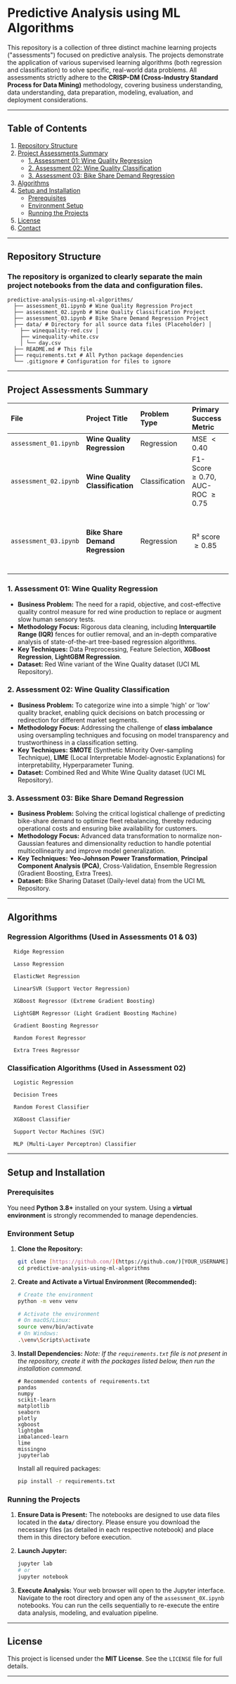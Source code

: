 # Predictive Analysis using ML Algorithms

This repository is a collection of three distinct machine learning projects ("assessments") focused on predictive analysis. The projects demonstrate the application of various supervised learning algorithms (both regression and classification) to solve specific, real-world data problems. All assessments strictly adhere to the **CRISP-DM (Cross-Industry Standard Process for Data Mining)** methodology, covering business understanding, data understanding, data preparation, modeling, evaluation, and deployment considerations.

---

## Table of Contents

1.  [Repository Structure](#-repository-structure)
2.  [Project Assessments Summary](#-project-assessments-summary)
    * [1. Assessment 01: Wine Quality Regression](#1-assessment-01-wine-quality-regression)
    * [2. Assessment 02: Wine Quality Classification](#2-assessment-02-wine-quality-classification)
    * [3. Assessment 03: Bike Share Demand Regression](#3-assessment-03-bike-share-demand-regression)
3. [Algorithms](#-algorithms)
4.  [Setup and Installation](#-setup-and-installation)
    * [Prerequisites](#prerequisites)
    * [Environment Setup](#environment-setup)
    * [Running the Projects](#running-the-projects)
5.  [License](#-license)
6.  [Contact](#-contact)

---

## Repository Structure

### The repository is organized to clearly separate the main project notebooks from the data and configuration files.
    predictive-analysis-using-ml-algorithms/ 
      ├── assessment_01.ipynb # Wine Quality Regression Project 
      ├── assessment_02.ipynb # Wine Quality Classification Project 
      ├── assessment_03.ipynb # Bike Share Demand Regression Project 
      ├── data/ # Directory for all source data files (Placeholder) │ 
        ├── winequality-red.csv │ 
        ├── winequality-white.csv 
        │ └── day.csv 
      ├── README.md # This file 
      ├── requirements.txt # All Python package dependencies 
      └── .gitignore # Configuration for files to ignore

---

## Project Assessments Summary

| File | Project Title | Problem Type | Primary Success Metric | Champion Models Explored |
| :--- | :--- | :--- | :--- | :--- |
| `assessment_01.ipynb` | **Wine Quality Regression** | Regression | MSE $< 0.40$ | XGBoost, LightGBM |
| `assessment_02.ipynb` | **Wine Quality Classification** | Classification | F1-Score $\ge 0.70$, AUC-ROC $\ge 0.75$ | Random Forest, XGBoost, MLP |
| `assessment_03.ipynb` | **Bike Share Demand Regression** | Regression | R² score $\ge 0.85$ | Gradient Boosting, Extra Trees, PCA-enhanced Models |

### 1. Assessment 01: Wine Quality Regression

* **Business Problem:** The need for a rapid, objective, and cost-effective quality control measure for red wine production to replace or augment slow human sensory tests.
* **Methodology Focus:** Rigorous data cleaning, including **Interquartile Range (IQR)** fences for outlier removal, and an in-depth comparative analysis of state-of-the-art tree-based regression algorithms.
* **Key Techniques:** Data Preprocessing, Feature Selection, **XGBoost Regression**, **LightGBM Regression**.
* **Dataset:** Red Wine variant of the Wine Quality dataset (UCI ML Repository).

### 2. Assessment 02: Wine Quality Classification

* **Business Problem:** To categorize wine into a simple 'high' or 'low' quality bracket, enabling quick decisions on batch processing or redirection for different market segments.
* **Methodology Focus:** Addressing the challenge of **class imbalance** using oversampling techniques and focusing on model transparency and trustworthiness in a classification setting.
* **Key Techniques:** **SMOTE** (Synthetic Minority Over-sampling Technique), **LIME** (Local Interpretable Model-agnostic Explanations) for interpretability, Hyperparameter Tuning.
* **Dataset:** Combined Red and White Wine Quality dataset (UCI ML Repository).

### 3. Assessment 03: Bike Share Demand Regression

* **Business Problem:** Solving the critical logistical challenge of predicting bike-share demand to optimize fleet rebalancing, thereby reducing operational costs and ensuring bike availability for customers.
* **Methodology Focus:** Advanced data transformation to normalize non-Gaussian features and dimensionality reduction to handle potential multicollinearity and improve model generalization.
* **Key Techniques:** **Yeo-Johnson Power Transformation**, **Principal Component Analysis (PCA)**, Cross-Validation, Ensemble Regression (Gradient Boosting, Extra Trees).
* **Dataset:** Bike Sharing Dataset (Daily-level data) from the UCI ML Repository.


---

## Algorithms 

### Regression Algorithms (Used in Assessments 01 & 03)
      Ridge Regression
      
      Lasso Regression
      
      ElasticNet Regression
      
      LinearSVR (Support Vector Regression)
      
      XGBoost Regressor (Extreme Gradient Boosting)
      
      LightGBM Regressor (Light Gradient Boosting Machine)
      
      Gradient Boosting Regressor
      
      Random Forest Regressor
      
      Extra Trees Regressor

### Classification Algorithms (Used in Assessment 02)
      Logistic Regression
      
      Decision Trees
      
      Random Forest Classifier
      
      XGBoost Classifier
      
      Support Vector Machines (SVC)
      
      MLP (Multi-Layer Perceptron) Classifier


---

## Setup and Installation

### Prerequisites

You need **Python 3.8+** installed on your system. Using a **virtual environment** is strongly recommended to manage dependencies.

### Environment Setup

1.  **Clone the Repository:**
    ```bash
    git clone [https://github.com/](https://github.com/)[YOUR_USERNAME]/predictive-analysis-using-ml-algorithms.git
    cd predictive-analysis-using-ml-algorithms
    ```

2.  **Create and Activate a Virtual Environment (Recommended):**
    ```bash
    # Create the environment
    python -m venv venv
    
    # Activate the environment
    # On macOS/Linux:
    source venv/bin/activate
    # On Windows:
    .\venv\Scripts\activate
    ```

3.  **Install Dependencies:**
    *Note: If the `requirements.txt` file is not present in the repository, create it with the packages listed below, then run the installation command.*

    ```text
    # Recommended contents of requirements.txt
    pandas
    numpy
    scikit-learn
    matplotlib
    seaborn
    plotly
    xgboost
    lightgbm
    imbalanced-learn
    lime
    missingno
    jupyterlab
    ```

    Install all required packages:
    ```bash
    pip install -r requirements.txt
    ```

### Running the Projects

1.  **Ensure Data is Present:** The notebooks are designed to use data files located in the **`data/`** directory. Please ensure you download the necessary files (as detailed in each respective notebook) and place them in this directory before execution.

2.  **Launch Jupyter:**
    ```bash
    jupyter lab
    # or
    jupyter notebook
    ```

3.  **Execute Analysis:** Your web browser will open to the Jupyter interface. Navigate to the root directory and open any of the `assessment_0X.ipynb` notebooks. You can run the cells sequentially to re-execute the entire data analysis, modeling, and evaluation pipeline.

---

## License

This project is licensed under the **MIT License**. See the `LICENSE` file for full details.

---
